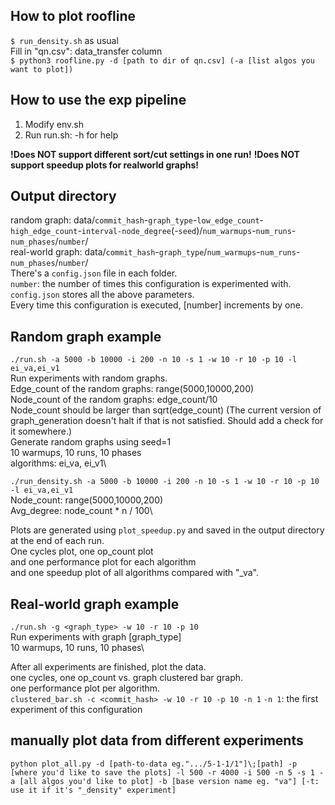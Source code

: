 ## How to plot roofline
`$ run_density.sh` as usual\
Fill in "qn.csv": data_transfer column\
`$ python3 roofline.py -d [path to dir of qn.csv] (-a [list algos you want to plot])`



## How to use the exp pipeline
1. Modify env.sh
2. Run run.sh: -h for help

**!Does NOT support different sort/cut settings in one run!**
**!Does NOT support speedup plots for realworld graphs!**

## Output directory
random graph: data/`commit_hash`-`graph_type`-`low_edge_count`-`high_edge_count`-`interval-node_degree`(-`seed`)/`num_warmups`-`num_runs`-`num_phases`/`number`/\
real-world graph: data/`commit_hash`-`graph_type`/`num_warmups`-`num_runs`-`num_phases`/`number`/\
There's a `config.json` file in each folder.\
`number`: the number of times this configuration is experimented with.\
`config.json` stores all the above parameters.\
Every time this configuration is executed, [number] increments by one.


## Random graph example
`./run.sh -a 5000 -b 10000 -i 200 -n 10 -s 1 -w 10 -r 10 -p 10 -l ei_va,ei_v1`\
Run experiments with random graphs.\
Edge_count of the random graphs: range(5000,10000,200)\
Node_count of the random graphs: edge_count/10\
Node_count should be larger than sqrt(edge_count) (The current version of graph_generation doesn't halt if that is not satisfied. Should add a check for it somewhere.)\
Generate random graphs using seed=1\
10 warmups, 10 runs, 10 phases\
algorithms: ei_va, ei_v1\

`./run_density.sh -a 5000 -b 10000 -i 200 -n 10 -s 1 -w 10 -r 10 -p 10 -l ei_va,ei_v1`\
Node_count: range(5000,10000,200)\
Avg_degree: node_count * n / 100\

Plots are generated using `plot_speedup.py` and saved in the output directory at the end of each run.\
One cycles plot, one op_count plot\
and one performance plot for each algorithm\
and one speedup plot of all algorithms compared with "\_va".

## Real-world graph example
`./run.sh -g <graph_type> -w 10 -r 10 -p 10`\
Run experiments with graph [graph_type]\
10 warmups, 10 runs, 10 phases\

After all experiments are finished, plot the data.\
one cycles, one op_count vs. graph clustered bar graph.\
one performance plot per algorithm.\
`clustered_bar.sh -c <commit_hash> -w 10 -r 10 -p 10 -n 1`
`-n 1`: the first experiment of this configuration

## manually plot data from different experiments
`python plot_all.py -d [path-to-data eg.".../5-1-1/1"]\;[path] -p [where you'd like to save the plots] -l 500 -r 4000 -i 500 -n 5 -s 1 -a [all algos you'd like to plot] -b [base version name eg. "va"] [-t: use it if it's "_density" experiment]`
